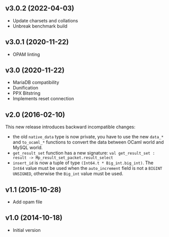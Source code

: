 ## v3.0.2 (2022-04-03)
- Update charsets and collations
- Unbreak benchmark build 

## v3.0.1 (2020-11-22)
- OPAM linting

## v3.0 (2020-11-22)
- MariaDB compatibility
- Dunification
- PPX Bitstring
- Implements reset connection

## v2.0 (2016-02-10)
This new release introduces backward incompatible changes:
- the old `native_data` type is now private, you have to use the new `data_*` and `to_ocaml_*` functions to convert the data between OCaml world and MySQL world.
- `get_result_set` function has a new signature: `val get_result_set : result -> Mp_result_set_packet.result_select`
- `insert_id` is now a tuple of type `(Int64.t * Big_int.big_int)`. The `Int64` value must be used when the `auto_increment` field is not a `BIGINT UNSIGNED`, otherwise the `Big_int` value must be used.

## v1.1 (2015-10-28)
- Add opam file

## v1.0 (2014-10-18)
- Initial version
